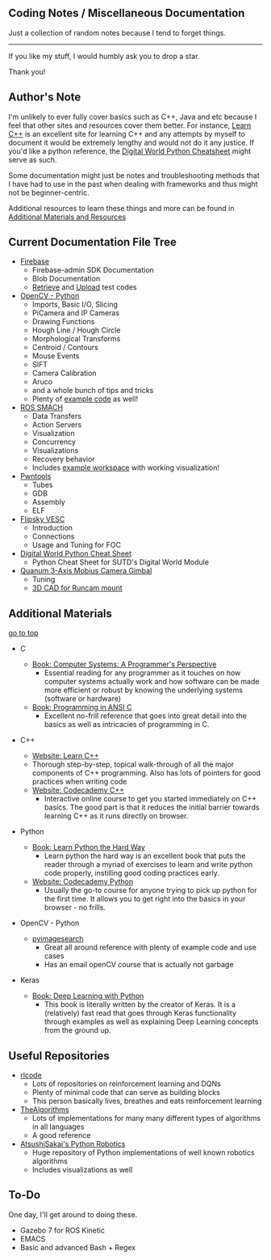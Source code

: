 ## Coding Notes / Miscellaneous Documentation

Just a collection of random notes because I tend to forget things.

------

If you like my stuff, I would humbly ask you to drop a star. 

Thank you! 

## Author's Note

I'm unlikely to ever fully cover basics such as C++, Java and etc because I feel that other sites and resources cover them better. For instance, [Learn C++](https://www.learncpp.com/) is an excellent site for learning C++ and any attempts by myself to document it would be extremely lengthy and would not do it any justice. If you'd like a python reference, the [Digital World Python Cheatsheet](https://github.com/Fasermaler/coding-notes/blob/master/Digital%20World%20Python%20Cheat%20Sheet/10.009%20Digital%20World%20Cheat%20Sheet.md) might serve as such.

Some documentation might just be notes and troubleshooting methods that I have had to use in the past when dealing with frameworks and thus might not be beginner-centric.

Additional resources to learn these things and more can be found in [Additional Materials and Resources](#mats)

## Current Documentation File Tree <a name="top"></a> 

- [Firebase](https://github.com/Fasermaler/coding-notes/blob/master/Firebase/Documentation%20for%20Firebase.md)
  - Firebase-admin SDK Documentation
  - Blob Documentation
  - [Retrieve](https://github.com/Fasermaler/coding-notes/blob/master/Firebase/retrieve_test.py) and [Upload](https://github.com/Fasermaler/coding-notes/blob/master/Firebase/upload_test.py) test codes
- [OpenCV - Python](https://github.com/Fasermaler/coding-notes/blob/master/OpenCV-Python/OpenCV%20-%20Python.md)
  - Imports, Basic I/O, Slicing
  - PiCamera and IP Cameras
  - Drawing Functions
  - Hough Line / Hough Circle
  - Morphological Transforms
  - Centroid / Contours
  - Mouse Events
  - SIFT
  - Camera Calibration
  - Aruco
  - and a whole bunch of tips and tricks
  - Plenty of [example code](https://github.com/Fasermaler/coding-notes/tree/master/OpenCV-Python/sample_code) as well! 
- [ROS SMACH](https://github.com/Fasermaler/coding-notes/blob/master/ROS_SMACH/SMACH_Reference.md)
  - Data Transfers
  - Action Servers
  - Visualization
  - Concurrency
  - Visualizations
  - Recovery behavior
  - Includes [example workspace](https://github.com/Fasermaler/coding-notes/tree/master/ROS_SMACH/example_ws) with working visualization!
- [Pwntools](https://github.com/Fasermaler/coding-notes/blob/master/Pwntools/pwntools.md)
  - Tubes
  - GDB
  - Assembly
  - ELF
- [Flipsky VESC](https://github.com/Fasermaler/coding-notes/blob/master/Flipsky%20VESC%204.12/Flipsky%20VESC%204.12%20Documentation.md)
  - Introduction
  - Connections
  - Usage and Tuning for FOC
- [Digital World Python Cheat Sheet](https://github.com/Fasermaler/coding-notes/blob/master/Digital%20World%20Python%20Cheat%20Sheet/10.009%20Digital%20World%20Cheat%20Sheet.md)
  - Python Cheat Sheet for SUTD's Digital World Module
- [Quanum 3-Axis Mobius Camera Gimbal](https://github.com/Fasermaler/coding-notes/blob/master/Quanum%203-Axis%20Mobius%20Gimbal/Documentation%20for%20Quanum%203-Axis%20Gimbal.md)
  - Tuning
  - [3D CAD for Runcam mount](https://github.com/Fasermaler/coding-notes/blob/master/Quanum%203-Axis%20Mobius%20Gimbal/runcam2-mountv2.SLDPRT)

## Additional Materials <a name="mats"></a> 

[go to top](#top)

- C
  - [Book: Computer Systems: A Programmer's Perspective](https://www.amazon.com/Computer-Systems-Programmers-Perspective-3rd/dp/013409266X)
    - Essential reading for any programmer as it touches on how computer systems actually work and how software can be made more efficient or robust by knowing the underlying systems (software or hardware)
  - [Book: Programming in ANSI C](https://www.amazon.in/Programming-ANSI-C-Balagurusamy/dp/933921966X)
    - Excellent no-frill reference that goes into great detail into the basics as well as intricacies of programming in C.

- C++
  -  [Website: Learn C++](https://www.learncpp.com/) 
    - Thorough step-by-step, topical walk-through of all the major components of C++ programming. Also has lots of pointers for good practices when writing code
  - [Website: Codecademy C++](https://www.codecademy.com/learn/learn-c-plus-plus)
    - Interactive online course to get you started immediately on C++ basics. The good part is that it reduces the initial barrier towards learning C++ as it runs directly on browser.

- Python
  - [Book: Learn Python the Hard Way](https://www.amazon.com/Learn-Python-Hard-Way-Introduction/dp/0321884914)
    - Learn python the hard way is an excellent book that puts the reader through a myriad of exercises to learn and write python code properly, instilling good coding practices early.
  - [Website: Codecademy Python](https://www.codecademy.com/learn/learn-python)
    - Usually the go-to course for anyone trying to pick up python for the first time. It allows you to get right into the basics in your browser - no frills.

- OpenCV - Python
  - [pyimagesearch](https://www.pyimagesearch.com/)
    - Great all around reference with plenty of example code and use cases
    - Has an email openCV course that is actually not garbage

- Keras
  - [Book: Deep Learning with Python](https://www.amazon.com/Deep-Learning-Python-Francois-Chollet/dp/1617294438)
    - This book is literally written by the creator of Keras. It is a (relatively) fast read that goes through Keras functionality through examples as well as explaining Deep Learning concepts from the ground up.

## Useful Repositories

- [rlcode](https://github.com/rlcode)
  - Lots of repositories on reinforcement learning and DQNs
  - Plenty of minimal code that can serve as building blocks
  - This person basically lives, breathes and eats reinforcement learning
- [TheAlgorithms](https://github.com/TheAlgorithms/)
  - Lots of implementations for many many different types of algorithms in all languages
  - A good reference
- [AtsushiSakai's Python Robotics](https://github.com/AtsushiSakai/PythonRobotics)
  - Huge repository of Python implementations of well known robotics algorithms
  - Includes visualizations as well



## To-Do

One day, I'll get around to doing these.

- Gazebo 7 for ROS Kinetic
- EMACS
- Basic and advanced Bash + Regex